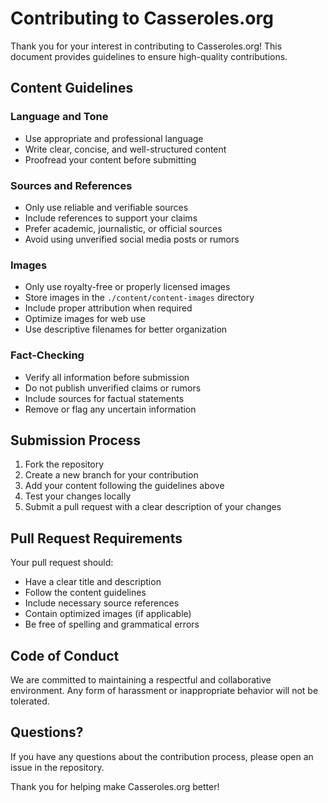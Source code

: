 # Contributing to Casseroles.org

Thank you for your interest in contributing to Casseroles.org! This document provides guidelines to ensure high-quality contributions.

## Content Guidelines

### Language and Tone

- Use appropriate and professional language
- Write clear, concise, and well-structured content
- Proofread your content before submitting

### Sources and References

- Only use reliable and verifiable sources
- Include references to support your claims
- Prefer academic, journalistic, or official sources
- Avoid using unverified social media posts or rumors

### Images

- Only use royalty-free or properly licensed images
- Store images in the `./content/content-images` directory
- Include proper attribution when required
- Optimize images for web use
- Use descriptive filenames for better organization

### Fact-Checking

- Verify all information before submission
- Do not publish unverified claims or rumors
- Include sources for factual statements
- Remove or flag any uncertain information

## Submission Process

1. Fork the repository
2. Create a new branch for your contribution
3. Add your content following the guidelines above
4. Test your changes locally
5. Submit a pull request with a clear description of your changes

## Pull Request Requirements

Your pull request should:

- Have a clear title and description
- Follow the content guidelines
- Include necessary source references
- Contain optimized images (if applicable)
- Be free of spelling and grammatical errors

## Code of Conduct

We are committed to maintaining a respectful and collaborative environment. Any form of harassment or inappropriate behavior will not be tolerated.

## Questions?

If you have any questions about the contribution process, please open an issue in the repository.

Thank you for helping make Casseroles.org better!
